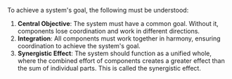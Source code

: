 To achieve a system's goal, the following must be understood:

1. **Central Objective**: The system must have a common goal. Without it, components lose coordination and work in different directions.
2. **Integration**: All components must work together in harmony, ensuring coordination to achieve the system's goal.
3. **Synergistic Effect**: The system should function as a unified whole, where the combined effort of components creates a greater effect than the sum of individual parts. This is called the synergistic effect.